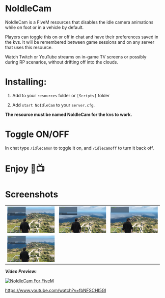 # NoIdleCam

NoIdleCam is a FiveM resources that disables the idle camera animations while on foot or in a vehicle by default.

Players can toggle this on or off in chat and have their preferences saved in the kvs. It will be remembered between game sessions and on any server that uses this resource.

Watch Twitch or YouTube streams on in-game TV screens or possibly during RP scenarios, without drifting off into the clouds.


# Installing:

1. Add to your `resources` folder or `[Scripts]` folder

2. Add `start NoIdleCam` to your `server.cfg`. 

**The resource must be named NoIdleCam for the kvs to work.**

# Toggle ON/OFF

In chat type `/idlecamon` to toggle it on, and `/idlecamoff` to turn it back off.


# Enjoy 🥰📺

# Screenshots 

| | | |
|-|-|-|
| <img src="Screenshots/a.jpg" width="250"> | <img src="Screenshots/b.jpg" width="250"> | <img src="Screenshots/c.jpg" width="250"> |
| <img src="Screenshots/d.jpg" width="250"> |

_**Video Preview:**_

[![NoIdleCam For FiveM](https://img.youtube.com/vi/fbNFSCHI5GI/0.jpg)](https://www.youtube.com/watch?v=fbNFSCHI5GI)

https://www.youtube.com/watch?v=fbNFSCHI5GI
